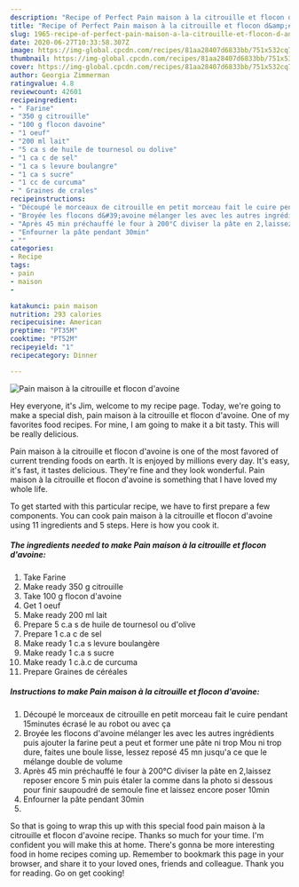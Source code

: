 ```yaml
---
description: "Recipe of Perfect Pain maison à la citrouille et flocon d&amp;#39;avoine"
title: "Recipe of Perfect Pain maison à la citrouille et flocon d&amp;#39;avoine"
slug: 1965-recipe-of-perfect-pain-maison-a-la-citrouille-et-flocon-d-and-39-avoine
date: 2020-06-27T10:33:58.307Z
image: https://img-global.cpcdn.com/recipes/81aa28407d6833bb/751x532cq70/pain-maison-a-la-citrouille-et-flocon-davoine-photo-principale-de-la-recette.jpg
thumbnail: https://img-global.cpcdn.com/recipes/81aa28407d6833bb/751x532cq70/pain-maison-a-la-citrouille-et-flocon-davoine-photo-principale-de-la-recette.jpg
cover: https://img-global.cpcdn.com/recipes/81aa28407d6833bb/751x532cq70/pain-maison-a-la-citrouille-et-flocon-davoine-photo-principale-de-la-recette.jpg
author: Georgia Zimmerman
ratingvalue: 4.8
reviewcount: 42601
recipeingredient:
- " Farine"
- "350 g citrouille"
- "100 g flocon davoine"
- "1 oeuf"
- "200 ml lait"
- "5 ca s de huile de tournesol ou dolive"
- "1 ca c de sel"
- "1 ca s levure boulangre"
- "1 ca s sucre"
- "1 cc de curcuma"
- " Graines de crales"
recipeinstructions:
- "Découpé le morceaux de citrouille en petit morceau fait le cuire pendant 15minutes écrasé le au robot ou avec ça"
- "Broyée les flocons d&#39;avoine mélanger les avec les autres ingrédients puis ajouter la farine peut a peut et former une pâte ni trop Mou ni trop dure, faites une boule lisse, lessez reposé 45 mn jusqu&#39;a ce que le mélange double de volume"
- "Après 45 min préchauffé le four à 200°C diviser la pâte en 2,laissez reposer encore 5 min puis étaler la comme dans la photo si dessous pour finir saupoudré de semoule fine et laissez encore poser 10min"
- "Enfourner la pâte pendant 30min"
- ""
categories:
- Recipe
tags:
- pain
- maison
- 

katakunci: pain maison  
nutrition: 293 calories
recipecuisine: American
preptime: "PT35M"
cooktime: "PT52M"
recipeyield: "1"
recipecategory: Dinner

---
```



![Pain maison à la citrouille et flocon d&#39;avoine](https://img-global.cpcdn.com/recipes/81aa28407d6833bb/751x532cq70/pain-maison-a-la-citrouille-et-flocon-davoine-photo-principale-de-la-recette.jpg)

Hey everyone, it's Jim, welcome to my recipe page. Today, we're going to make a special dish, pain maison à la citrouille et flocon d&#39;avoine. One of my favorites food recipes. For mine, I am going to make it a bit tasty. This will be really delicious.



Pain maison à la citrouille et flocon d&#39;avoine is one of the most favored of current trending foods on earth. It is enjoyed by millions every day. It's easy, it's fast, it tastes delicious. They're fine and they look wonderful. Pain maison à la citrouille et flocon d&#39;avoine is something that I have loved my whole life.


To get started with this particular recipe, we have to first prepare a few components. You can cook pain maison à la citrouille et flocon d&#39;avoine using 11 ingredients and 5 steps. Here is how you cook it.

<!--inarticleads1-->

##### The ingredients needed to make Pain maison à la citrouille et flocon d&#39;avoine:

1. Take  Farine
1. Make ready 350 g citrouille
1. Take 100 g flocon d&#39;avoine
1. Get 1 oeuf
1. Make ready 200 ml lait
1. Prepare 5 c.a s de huile de tournesol ou d&#39;olive
1. Prepare 1 c.a c de sel
1. Make ready 1 c.a s levure boulangère
1. Make ready 1 c.a s sucre
1. Make ready 1 c.à.c de curcuma
1. Prepare  Graines de céréales




<!--inarticleads2-->

##### Instructions to make Pain maison à la citrouille et flocon d&#39;avoine:

1. Découpé le morceaux de citrouille en petit morceau fait le cuire pendant 15minutes écrasé le au robot ou avec ça
1. Broyée les flocons d&#39;avoine mélanger les avec les autres ingrédients puis ajouter la farine peut a peut et former une pâte ni trop Mou ni trop dure, faites une boule lisse, lessez reposé 45 mn jusqu&#39;a ce que le mélange double de volume
1. Après 45 min préchauffé le four à 200°C diviser la pâte en 2,laissez reposer encore 5 min puis étaler la comme dans la photo si dessous pour finir saupoudré de semoule fine et laissez encore poser 10min
1. Enfourner la pâte pendant 30min
1. 




So that is going to wrap this up with this special food pain maison à la citrouille et flocon d&#39;avoine recipe. Thanks so much for your time. I'm confident you will make this at home. There's gonna be more interesting food in home recipes coming up. Remember to bookmark this page in your browser, and share it to your loved ones, friends and colleague. Thank you for reading. Go on get cooking!
